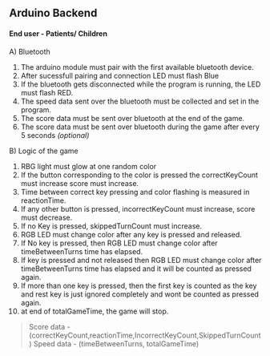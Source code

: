## Arduino Backend

#### End user - Patients/ Children

A) Bluetooth
  1) The arduino module must pair with the first available bluetooth device.
  2) After sucessfull pairing and connection LED must flash Blue
  3) If the bluetooth gets disconnected while the program is running, the LED must flash RED.
  4) The speed data sent over the bluetooth must be collected and set in the program.
  5) The score data must be sent over bluetooth at the end of the game.
  6) The score data must be sent over bluetooth during the game after every 5 seconds _(optional)_

B) Logic of the game
  1) RBG light must glow at one random color
  2) If the button corresponding to the color is pressed the correctKeyCount must increase score must increase.
  3) Time between correct key pressing and color flashing is measured in reactionTime.
  4) If any other button is pressed, incorrectKeyCount must increase, score must decrease.
  5) If no Key is pressed, skippedTurnCount must increase.
  6) RGB LED must change color after any key is pressed and released.
  7) If No key is pressed, then RGB LED must change color after timeBetweenTurns time has elapsed.
  8) If key is pressed and not released then RGB LED must change color after timeBetweenTurns time has elapsed and it will be counted as pressed again.
  9) If more than one key is pressed, then the first key is counted as the key and rest key is just ignored completely and wont be counted as pressed again.
  10) at end of totalGameTime, the game will stop.

> Score data - (correctKeyCount,reactionTime,IncorrectKeyCount,SkippedTurnCount)
> Speed data - (timeBetweenTurns, totalGameTime)
